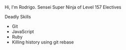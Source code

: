 Hi, I'm Rodrigo. Sensei Super Ninja of Level 157
Electives

Deadly Skills

* Git
* JavaScript
* Ruby
* Killing history using git rebase

